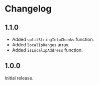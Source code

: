 # Changelog
## 1.1.0

* Added `splitStringIntoChunks` function.
* Added `localIpRanges` array.
* Added `isLocalIpAddress` function.

## 1.0.0
Initial release.